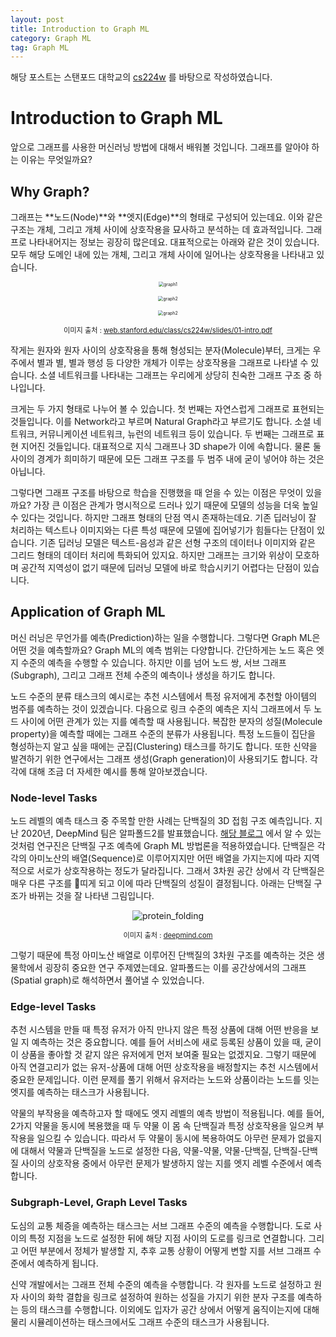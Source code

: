 ```yaml
---
layout: post
title: Introduction to Graph ML
category: Graph ML
tag: Graph ML
---
```




해당 포스트는 스탠포드 대학교의 [cs224w](http://web.stanford.edu/class/cs224w/) 를 바탕으로 작성하였습니다.

# Introduction to Graph ML

앞으로 그래프를 사용한 머신러닝 방법에 대해서 배워볼 것입니다. 그래프를 알아야 하는 이유는 무엇일까요?

## Why Graph?

그래프는 **노드(Node)**와 **엣지(Edge)**의 형태로 구성되어 있는데요. 이와 같은 구조는 개체, 그리고 개체 사이에 상호작용을 묘사하고 분석하는 데 효과적입니다. 그래프로 나타내어지는 정보는 굉장히 많은데요. 대표적으로는 아래와 같은 것이 있습니다. 모두 해당 도메인 내에 있는 개체, 그리고 개체 사이에 일어나는 상호작용을 나타내고 있습니다.

<p align="center"><img src="https://i.imgur.com/FfuWcqv.png" alt="graph1" style="zoom: 50%;" /></p>

<p align="center"><img src="https://i.imgur.com/q879zr9.png" alt="graph2" style="zoom:50%;" /></p>

<p align="center"><img src="https://i.imgur.com/SFBP4iw.png" alt="graph2" style="zoom:50%;" /></p>

<p align="center" style="font-size:80%">이미지 출처 : <a href="http://web.stanford.edu/class/cs224w/slides/01-intro.pdf">web.stanford.edu/class/cs224w/slides/01-intro.pdf</a></p>

작게는 원자와 원자 사이의 상호작용을 통해 형성되는 분자(Molecule)부터, 크게는 우주에서 별과 별, 별과 행성 등 다양한 개체가 이루는 상호작용을 그래프로 나타낼 수 있습니다. 소셜 네트워크를 나타내는 그래프는 우리에게 상당히 친숙한 그래프 구조 중 하나입니다.

크게는 두 가지 형태로 나누어 볼 수 있습니다. 첫 번째는 자연스럽게 그래프로 표현되는 것들입니다. 이를 Network라고 부르며 Natural Graph라고 부르기도 합니다. 소셜 네트워크, 커뮤니케이션 네트워크, 뉴런의 네트워크 등이 있습니다. 두 번째는 그래프로 표현 지어진 것들입니다. 대표적으로 지식 그래프나 3D shape가 이에 속합니다. 물론 둘 사이의 경계가 희미하기 때문에 모든 그래프 구조를 두 범주 내에 굳이 넣어야 하는 것은 아닙니다. 

그렇다면 그래프 구조를 바탕으로 학습을 진행했을 때 얻을 수 있는 이점은 무엇이 있을까요? 가장 큰 이점은 관계가 명시적으로 드러나 있기 때문에 모델의 성능을 더욱 높일 수 있다는 것입니다. 하지만 그래프 형태의 단점 역시 존재하는데요. 기존 딥러닝이 잘 처리하는 텍스트나 이미지와는 다른 특성 때문에 모델에 집어넣기가 힘들다는 단점이 있습니다. 기존 딥러닝 모델은 텍스트-음성과 같은 선형 구조의 데이터나 이미지와 같은 그리드 형태의 데이터 처리에 특화되어 있지요. 하지만 그래프는 크기와 위상이 모호하며 공간적 지역성이 없기 때문에 딥러닝 모델에 바로 학습시키기 어렵다는 단점이 있습니다.



## Application of Graph ML

머신 러닝은 무언가를 예측(Prediction)하는 일을 수행합니다. 그렇다면 Graph ML은 어떤 것을 예측할까요? Graph ML의 예측 범위는 다양합니다. 간단하게는 노드 혹은 엣지 수준의 예측을 수행할 수 있습니다. 하지만 이를 넘어 노드 쌍, 서브 그래프(Subgraph), 그리고 그래프 전체 수준의 예측이나 생성을 하기도 합니다.

노드 수준의 분류 태스크의 예시로는 추천 시스템에서 특정 유저에게 추천할 아이템의 범주를 예측하는 것이 있겠습니다. 다음으로 링크 수준의 예측은 지식 그래프에서 두 노드 사이에 어떤 관계가 있는 지를 예측할 때 사용됩니다. 복잡한 분자의 성질(Molecule property)을 예측할 때에는 그래프 수준의 분류가 사용됩니다. 특정 노드들이 집단을 형성하는지 알고 싶을 때에는 군집(Clustering) 태스크를 하기도 합니다. 또한 신약을 발견하기 위한 연구에서는 그래프 생성(Graph generation)이 사용되기도 합니다. 각각에 대해 조금 더 자세한 예시를 통해 알아보겠습니다.

### Node-level Tasks

노드 레벨의 예측 태스크 중 주목할 만한 사례는 단백질의 3D 접힘 구조 예측입니다. 지난 2020년, DeepMind 팀은 알파폴드2를 발표했습니다. [해당 블로그](https://deepmind.com/blog/article/alphafold-a-solution-to-a-50-year-old-grand-challenge-in-biology) 에서 알 수 있는 것처럼 연구진은 단백질 구조 예측에 Graph ML 방법론을 적용하였습니다. 단백질은 각각의 아미노산의 배열(Sequence)로 이루어지지만 어떤 배열을 가지는지에 따라 지역적으로 서로가 상호작용하는 정도가 달라집니다. 그래서 3차원 공간 상에서 각 단백질은 매우 다른 구조를 띠게 되고 이에 따라 단백질의 성질이 결정됩니다. 아래는 단백질 구조가 바뀌는 것을 잘 나타낸 그림입니다.

<p align="center"><img src="https://kstatic.googleusercontent.com/files/3db3b6d1763040d97f1e7edd78eb2de9c83d4d26060599010b22b830217cc39cdd84f1daf249baa9f8a88a5286ae2c02dcfbfcd6b3d6c230937d7a76647fbe56" alt="protein_folding"  /></p>

<p align="center" style="font-size:80%">이미지 출처 : <a href="https://deepmind.com/blog/article/AlphaFold-Using-AI-for-scientific-discovery">deepmind.com</a></p>

그렇기 때문에 특정 아미노산 배열로 이루어진 단백질의 3차원 구조를 예측하는 것은 생물학에서 굉장히 중요한 연구 주제였는데요. 알파폴드는 이를 공간상에서의 그래프(Spatial graph)로 해석하면서 풀어낼 수 있었습니다.



### Edge-level Tasks

추천 시스템을 만들 때 특정 유저가 아직 만나지 않은 특정 상품에 대해 어떤 반응을 보일 지 예측하는 것은 중요합니다. 예를 들어 서비스에 새로 등록된 상품이 있을 때, 굳이 이 상품을 좋아할 것 같지 않은 유저에게 먼저 보여줄 필요는 없겠지요. 그렇기 때문에 아직 연결고리가 없는 유저-상품에 대해 어떤 상호작용을 배정할지는 추천 시스템에서 중요한 문제입니다. 이런 문제를 풀기 위해서 유저라는 노드와 상품이라는 노드를 잇는 엣지를 예측하는 태스크가 사용됩니다.

약물의 부작용을 예측하고자 할 때에도 엣지 레벨의 예측 방법이 적용됩니다. 예를 들어, 2가지 약물을 동시에 복용했을 때 두 약물 이 몸 속 단백질과 특정 상호작용을 일으켜 부작용을 일으킬 수 있습니다. 따라서 두 약물이 동시에 복용하여도 아무런 문제가 없을지에 대해서 약물과 단백질을 노드로 설정한 다음, 약물-약물, 약물-단백질, 단백질-단백질 사이의 상호작용 중에서 아무런 문제가 발생하지 않는 지를 엣지 레벨 수준에서 예측합니다.



### Subgraph-Level, Graph Level Tasks 

도심의 교통 체증을 예측하는 태스크는 서브 그래프 수준의 예측을 수행합니다. 도로 사이의 특정 지점을 노드로 설정한 뒤에 해당 지점 사이의 도로를 링크로 연결합니다. 그리고 어떤 부분에서 정체가 발생할 지, 추후 교통 상황이 어떻게 변할 지를 서브 그래프 수준에서 예측하게 됩니다. 

신약 개발에서는 그래프 전체 수준의 예측을 수행합니다. 각 원자를 노드로 설정하고 원자 사이의 화학 결합을 링크로 설정하여 원하는 성질을 가지기 위한 분자 구조를 예측하는 등의 태스크를 수행합니다. 이외에도 입자가 공간 상에서 어떻게 움직이는지에 대해 물리 시뮬레이션하는 태스크에서도 그래프 수준의 태스크가 사용됩니다.